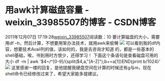 # 用awk计算磁盘容量 - weixin_33985507的博客 - CSDN博客
2011年12月07日 17:19:28[weixin_33985507](https://me.csdn.net/weixin_33985507)阅读数：10
要计算磁盘的大小，需要用df –h，然后计算，不想要用笨办法技术，就用awk来偷懒
![](http://blog.51cto.com/attachment/201210/162220103.jpg)
可以看到我的df内容，想要技术Avail列的值，该如何的，我是去咨询才知道 的，都是一些基本的shell基础，唉，书到用时方恨少，还得学习！
下面这个条语句是查看磁盘可用的大小
df -m | awk '$4~/^[0-9]/{split($4,a,"[A-Z]");b+=a[1]}END{print b/1024}'
![](http://blog.51cto.com/attachment/201210/162245141.jpg)
这里感谢一楼的回复，是他提醒我硬盘空间在计算的时候还有g与m，现在shell命令已经修改过来了，希望大家能多提建议。
